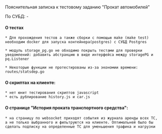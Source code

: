 Пояснительная записка к тестовому заданию "Прокат автомобилей"


По СУБД:
    - 


#### О тестах

    * Для прохождения тестов а также сборки с помощью make (make test) необходим docker для запуска контейнера(postgres) с СУБД Postgres

    * модуль storage_pg.go не обходимо покрыть тестами для проверки уведомлений: добавить абстракцию в виде интерфейса между storagePG и pq.Listener

    * Некоторые функции не протестированы из-за экономии времени: routes/statsdep.go

#### О скриптах на клиенте:

    * нет юнит тестирования скриптов javascript
    * есть дублирование history.js и car.js


#### О странице "История проката транспортного средства":

    * на страницу по websocket приходят события из журнала аренды всех ТС, а не только выбранного и фильтруются на клиенте. Оптимальней было бы сделать подписку на определенные ТС для уменьшения трафика и нагрузки